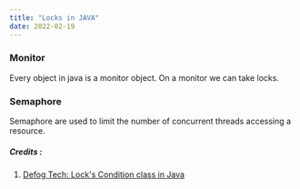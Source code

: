 ```yaml
---
title: "Locks in JAVA"
date: 2022-02-19
---
```


### Monitor
Every object in java is a monitor object. On a monitor we can take locks.

### Semaphore
Semaphore are used to limit the number of concurrent threads accessing a resource. 

##### Credits :  
1. [Defog Tech: Lock's Condition class in Java](https://www.youtube.com/watch?v=N0mMm5PF5Ow&list=PLhfHPmPYPPRk6yMrcbfafFGSbE2EPK_A6&index=10)

